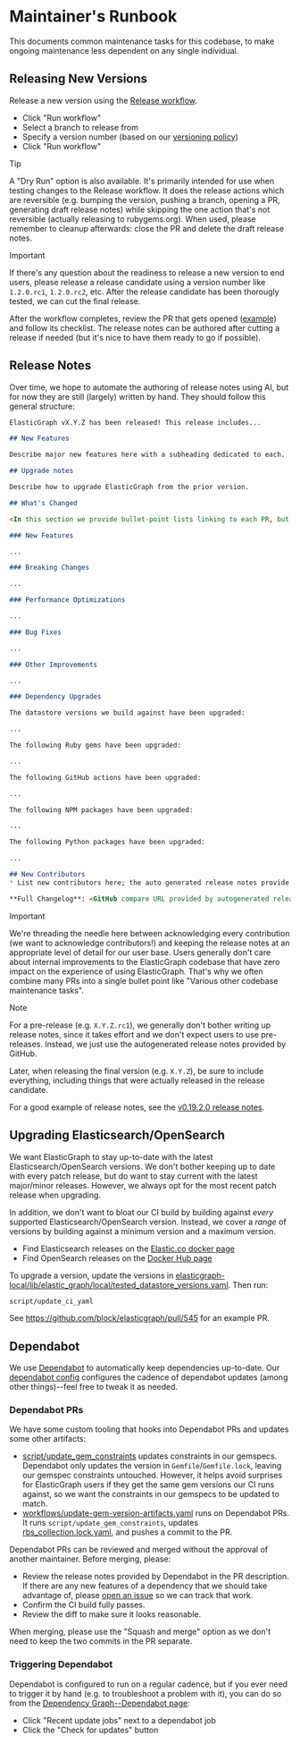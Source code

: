 # Maintainer's Runbook

This documents common maintenance tasks for this codebase, to make ongoing maintenance less dependent on any single individual.

## Releasing New Versions

Release a new version using the [Release workflow](https://github.com/block/elasticgraph/actions/workflows/release.yaml).

* Click "Run workflow"
* Select a branch to release from
* Specify a version number (based on our [versioning policy](https://block.github.io/elasticgraph/guides/versioning-policy/))
* Click "Run workflow"

> [!TIP]
> A "Dry Run" option is also available. It's primarily intended for use when testing changes to the Release workflow. It does the
> release actions which are reversible (e.g. bumping the version, pushing a branch, opening a PR, generating draft release notes)
> while skipping the one action that's not reversible (actually releasing to rubygems.org). When used, please remember to cleanup
> afterwards: close the PR and delete the draft release notes.

> [!Important]
> If there's any question about the readiness to release a new version to end users, please release a release candidate
> using a version number like `1.2.0.rc1`, `1.2.0.rc2`, etc. After the release candidate has been thorougly tested, we
> can cut the final release.

After the workflow completes, review the PR that gets opened ([example](https://github.com/block/elasticgraph/pull/618)) and follow its
checklist. The release notes can be authored after cutting a release if needed (but it's nice to have them ready to go if possible).

## Release Notes

Over time, we hope to automate the authoring of release notes using AI, but for now they are still (largely) written by hand. They should
follow this general structure:

```markdown
ElasticGraph vX.Y.Z has been released! This release includes...

## New Features

Describe major new features here with a subheading dedicated to each.

## Upgrade notes

Describe how to upgrade ElasticGraph from the prior version.

## What's Changed

<In this section we provide bullet-point lists linking to each PR, but we often combine many PRs into a single bullet point.>

### New Features

...

### Breaking Changes

...

### Performance Optimizations

...

### Bug Fixes

...

### Other Improvements

...

### Dependency Upgrades

The datastore versions we build against have been upgraded:

...

The following Ruby gems have been upgraded:

...

The following GitHub actions have been upgraded:

...

The following NPM packages have been upgraded:

...

The following Python packages have been upgraded:

...

## New Contributors
* List new contributors here; the auto generated release notes provide this

**Full Changelog**: <GitHub compare URL provided by autogenerated release notes>
```

> [!IMPORTANT]
> We're threading the needle here between acknowledging every contribution (we want to acknowledge contributors!) and keeping the release
> notes at an appropriate level of detail for our user base. Users generally don't care about internal improvements to the ElasticGraph
> codebase that have zero impact on the experience of using ElasticGraph. That's why we often combine many PRs into a single bullet point
> like "Various other codebase maintenance tasks".

> [!NOTE]
> For a pre-release (e.g. `X.Y.Z.rc1`), we generally don't bother writing up release notes, since it takes effort and we don't expect users
> to use pre-releases. Instead, we just use the autogenerated release notes provided by GitHub.
>
> Later, when releasing the final version (e.g. `X.Y.Z`), be sure to include everything, including things that were actually released in
> the release candidate.

For a good example of release notes, see the [v0.19.2.0 release notes](https://github.com/block/elasticgraph/releases/tag/v0.19.2.0).

## Upgrading Elasticsearch/OpenSearch

We want ElasticGraph to stay up-to-date with the latest Elasticsearch/OpenSearch versions. We don't bother keeping up to date
with every patch release, but do want to stay current with the latest major/minor releases. However, we always opt for the
most recent patch release when upgrading.

In addition, we don't want to bloat our CI build by building against *every* supported Elasticsearch/OpenSearch version.
Instead, we cover a *range* of versions by building against a minimum version and a maximum version.

* Find Elasticsearch releases on the [Elastic.co docker page](https://www.docker.elastic.co/r/elasticsearch)
* Find OpenSearch releases on the [Docker Hub page](https://hub.docker.com/r/opensearchproject/opensearch/tags)

To upgrade a version, update the versions in [elasticgraph-local/lib/elastic_graph/local/tested_datastore_versions.yaml](elasticgraph-local/lib/elastic_graph/local/tested_datastore_versions.yaml). Then run:

```bash
script/update_ci_yaml
```

See https://github.com/block/elasticgraph/pull/545 for an example PR.

## Dependabot

We use [Dependabot](https://docs.github.com/en/code-security/getting-started/dependabot-quickstart-guide) to automatically keep dependencies
up-to-date. Our [dependabot config](https://github.com/block/elasticgraph/blob/main/.github/dependabot.yml) configures the cadence of
dependabot updates (among other things)--feel free to tweak it as needed.

### Dependabot PRs

We have some custom tooling that hooks into Dependabot PRs and updates some other artifacts:

* [script/update_gem_constraints](https://github.com/block/elasticgraph/blob/main/script/update_gem_constraints) updates constraints in our
  gemspecs. Dependabot only updates the version in `Gemfile`/`Gemfile.lock`, leaving our gemspec constraints untouched. However, it helps
  avoid surprises for ElasticGraph users if they get the same gem versions our CI runs against, so we want the constraints in our gemspecs
  to be updated to match.
* [workflows/update-gem-version-artifacts.yaml](https://github.com/block/elasticgraph/blob/main/.github/workflows/update-gem-version-artifacts.yaml)
  runs on Dependabot PRs. It runs `script/update_gem_constraints`, updates [rbs_collection.lock.yaml](https://github.com/block/elasticgraph/blob/main/rbs_collection.lock.yaml),
  and pushes a commit to the PR.

Dependabot PRs can be reviewed and merged without the approval of another maintainer. Before merging, please:

* Review the release notes provided by Dependabot in the PR description. If there are any new features of a dependency that we should
  take advantage of, please [open an issue](https://github.com/block/elasticgraph/issues/new/choose) so we can track that work.
* Confirm the CI build fully passes.
* Review the diff to make sure it looks reasonable.

When merging, please use the "Squash and merge" option as we don't need to keep the two commits in the PR separate.

### Triggering Dependabot

Dependabot is configured to run on a regular cadence, but if you ever need to trigger it by hand (e.g. to troubleshoot a problem
with it), you can do so from the [Dependency Graph--Dependabot page](https://github.com/block/elasticgraph/network/updates):

* Click "Recent update jobs" next to a dependabot job
* Click the "Check for updates" button
